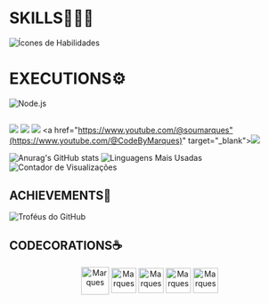 <h1>SKILLS👨🏽‍💻</h1>

  ![Ícones de Habilidades](https://skillicons.dev/icons?i=html,css,js,react,git,node)
  
<h1>EXECUTIONS⚙</h1>
  
  ![Node.js](https://img.shields.io/badge/Node.js-339933?style=flat&logo=nodedotjs&logoColor=white)

##
  
 <a href="https://instagram.com/_soumarques" target="_blank"><img src="https://img.shields.io/badge/-Instagram-%23E4405F?style=for-the-badge&logo=instagram&logoColor=white" target="_blank"></a>
  <a href="https://www.linkedin.com/in/ian-marques-4313a220a" target="_blank"><img src="https://img.shields.io/badge/-LinkedIn-%230077B5?style=for-the-badge&logo=linkedin&logoColor=white" target="_blank"></a>
  <a href = "mailto:ianmarquesbr@gmail.com"><img src="https://img.shields.io/badge/-Gmail-%23333?style=for-the-badge&logo=gmail&logoColor=white" target="_blank"></a>
  <a href="https://www.youtube.com/@soumarques"(https://www.youtube.com/@CodeByMarques)" target="_blank"><img src="https://img.shields.io/badge/YouTube-FF0000?style=for-the-badge&logo=youtube&logoColor=white" target="_blank"></a>

![Anurag's GitHub stats](https://github-readme-stats.vercel.app/api?username=soumarques&show_icons=true&theme=dark)
![Linguagens Mais Usadas](https://github-readme-stats.vercel.app/api/top-langs/?username=soumarques&layout=compact&theme=dark)
![Contador de Visualizações](https://komarev.com/ghpvc/?username=seunome&style=flat-square&color=gray)

  ##
  
  <h2>ACHIEVEMENTS🏅 </h2> 
  
  ![Troféus do GitHub](https://github-profile-trophy.vercel.app/?username=soumarques&theme=radical)

  <h2>CODECORATIONS☕</h2> 
 <p align="center">
  <img align="center" alt="Marques" height="50" width="50" src="https://assets.dio.me/fLju5Ngs3NFOYYJCC0NkY65hls16romjas7D0pc93xQ/f:webp/q:80/w:120/L2NvdXJzZXMvYmFkZ2UvMDYwYzYwM2YtMjlhNi00ZGUxLTg5ODItZjA0ZTNhN2I5MmIwLnBuZw">
  <img align="center" alt="Marques" height="45" width="45" src="https://assets.dio.me/PoFI1Ec4yI3wa9TPguj8PW4otvxpA1-4pj5-2MIK0ME/f:webp/q:80/w:120/L2NvdXJzZXMvYmFkZ2UvNTU4MTUxMTctNDkyMC00NTA4LWI1ZTgtOGM5N2I4OWY0NjU2LnBuZw">
  <img align="center" alt="Marques" height="45" width="45" src="https://assets.dio.me/xjNonTGRY4-Z-QL74JRwhrGZEGQ6d9Y2K2AyO_ff9AI/f:webp/q:80/w:120/L2NvdXJzZXMvYmFkZ2UvYTc3YzAzZTEtMGMzYi00OWM0LWI2YjgtZTAwMmNiYzRiZjkwLnBuZw">
  <img align="center" alt="Marques" height="45" width="45" src="https://assets.dio.me/lQ85EDvhMQr6iq_KoHv3Mxr3M-pD_Sm64cQjWxsiH7M/f:webp/q:80/w:120/L2NvdXJzZXMvYmFkZ2UvNDA2Njg0YTQtMzk2ZC00MTYwLTk0YjktZWFkOTM0ZTE4NTY0LnBuZw">
  <img align="center" alt="Marques" height="45" width="45" src="https://assets.dio.me/QWLNTPJGzWfIYX7uY0yv6n-TpSU7IyPazZU-sI01bjY/f:webp/q:80/w:120/L2xhYl9wcm9qZWN0cy9iYWRnZXMvZTgzMTEyMTAtZjRjNi00Yzg0LTlkODItMzE1ZWQxM2ZmMDI3LnBuZw">
</p>

  
</div>
